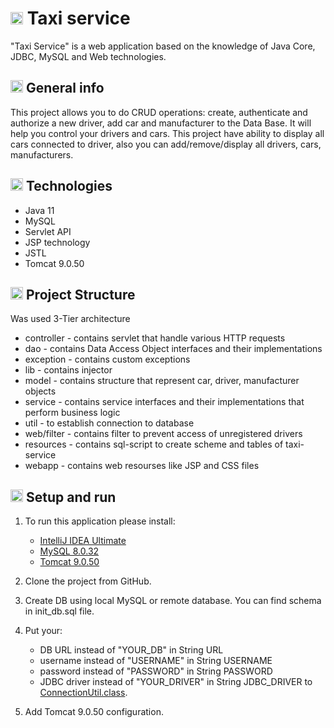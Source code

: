 ﻿
 

# <img height="20" src="https://github.githubassets.com/images/icons/emoji/unicode/1f696.png?v8" width="20"/> **Taxi service**

"Taxi Service" is a web application based on the knowledge of Java Core, JDBC, MySQL and Web technologies.

## <img height="20" src="https://github.githubassets.com/images/icons/emoji/unicode/2139.png?v8" width="20"/> **General info**

This project allows you to do CRUD operations: create, 
authenticate and authorize a new driver, 
add car and manufacturer to the Data Base.
It will help you control your drivers and cars.
This project have ability to display all cars connected 
to driver, also you can add/remove/display all drivers, cars, manufacturers.

## <img height="20" src="https://github.githubassets.com/images/icons/emoji/unicode/1f9d1-1f4bb.png?v8" width="20"/> **Technologies**

* Java 11
* MySQL
* Servlet API
* JSP technology
* JSTL
* Tomcat 9.0.50

## <img height="20" src="https://github.githubassets.com/images/icons/emoji/unicode/1f4c2.png?v8" width="20"/> **Project Structure**
Was used 3-Tier architecture
* controller - contains servlet that handle various HTTP requests
* dao - contains Data Access Object interfaces and their implementations
* exception - contains custom exceptions
* lib - contains injector
* model - contains structure that represent car, driver, manufacturer objects
* service - contains service interfaces and their implementations that perform business logic
* util - to establish connection to database
* web/filter - contains filter to prevent access of unregistered drivers
* resources - contains sql-script to create scheme and tables of taxi-service
* webapp - contains web resourses like JSP and CSS files


## <img height="20" src="https://github.githubassets.com/images/icons/emoji/unicode/2699.png?v8" width="20"/> **Setup and run**

1. To run this application please install:
   * [IntelliJ IDEA Ultimate](https://www.jetbrains.com/lp/intellij-frameworks/)
   * [MySQL 8.0.32](https://www.softportal.com/software-65-mysql.html)
   * [Tomcat 9.0.50](https://archive.apache.org/dist/tomcat/tomcat-9/v9.0.50/bin/)
2. Clone the project from GitHub.
3. Create DB using local MySQL or remote database. You can find schema in init_db.sql file.
4. Put your:
   * DB URL instead of "YOUR_DB" in String URL
   * username instead of "USERNAME" in String USERNAME
   * password instead of "PASSWORD" in String PASSWORD
   * JDBC driver instead of "YOUR_DRIVER" in String JDBC_DRIVER
     to [ConnectionUtil.class](https://github.com/sanya-1xx8/taxi-service/blob/main/src/main/java/taxi/util/ConnectionUtil.java).

5. Add Tomcat 9.0.50 configuration.
